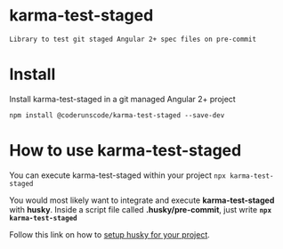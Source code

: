 # karma-test-staged
```Library to test git staged Angular 2+ spec files on pre-commit```


# Install
Install karma-test-staged in a git managed Angular 2+ project

```npm install @coderunscode/karma-test-staged --save-dev```

# How to use karma-test-staged
You can execute karma-test-staged within your project
```npx karma-test-staged```

You would most likely want to integrate and execute **karma-test-staged** with **husky**. Inside a script file called **.husky/pre-commit**, just write **```npx karma-test-staged```**

Follow this link on how to [setup husky for your project](https://www.npmjs.com/package/husky).
